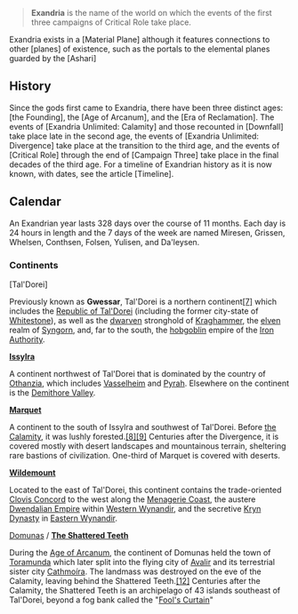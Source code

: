 > **Exandria** is the name of the world on which the events of the first three campaigns of Critical Role take place.

Exandria exists in a [Material Plane] although it features connections to other [planes] of existence, such as the portals to the elemental planes guarded by the [Ashari]

## **History**

Since the gods first came to Exandria, there have been three distinct ages: [the Founding], the [Age of Arcanum], and the [Era of Reclamation]. The events of [Exandria Unlimited: Calamity] and those recounted in [Downfall] take place late in the second age, the events of [Exandria Unlimited: Divergence] take place at the transition to the third age, and the events of [Critical Role] through the end of [Campaign Three] take place in the final decades of the third age. For a timeline of Exandrian history as it is now known, with dates, see the article [Timeline].

## **Calendar**

An Exandrian year lasts 328 days over the course of 11 months. Each day is 24 hours in length and the 7 days of the week are named Miresen, Grissen, Whelsen, Conthsen, Folsen, Yulisen, and Da'leysen.

### **Continents**

[Tal'Dorei]

Previously known as **Gwessar**, Tal'Dorei is a northern continent[[7]](https://criticalrole.fandom.com/wiki/Exandria#cite_note-8) which includes the [Republic of Tal'Dorei](https://criticalrole.fandom.com/wiki/Republic_of_Tal%27Dorei "Republic of Tal'Dorei") (including the former city-state of [Whitestone](https://criticalrole.fandom.com/wiki/Whitestone "Whitestone")), as well as the [dwarven](https://criticalrole.fandom.com/wiki/Dwarven "Dwarven") stronghold of [Kraghammer](https://criticalrole.fandom.com/wiki/Kraghammer "Kraghammer"), the [elven](https://criticalrole.fandom.com/wiki/Elven "Elven") realm of [Syngorn](https://criticalrole.fandom.com/wiki/Syngorn "Syngorn"), and, far to the south, the [hobgoblin](https://criticalrole.fandom.com/wiki/Hobgoblin "Hobgoblin") empire of the [Iron Authority](https://criticalrole.fandom.com/wiki/Iron_Authority "Iron Authority").

**[Issylra](https://criticalrole.fandom.com/wiki/Issylra "Issylra")**

A continent northwest of Tal'Dorei that is dominated by the country of [Othanzia](https://criticalrole.fandom.com/wiki/Othanzia "Othanzia"), which includes [Vasselheim](https://criticalrole.fandom.com/wiki/Vasselheim "Vasselheim") and [Pyrah](https://criticalrole.fandom.com/wiki/Pyrah "Pyrah"). Elsewhere on the continent is the [Demithore Valley](https://criticalrole.fandom.com/wiki/Demithore_Valley "Demithore Valley").

**[Marquet](https://criticalrole.fandom.com/wiki/Marquet "Marquet")**

A continent to the south of Issylra and southwest of Tal'Dorei. Before [the Calamity](https://criticalrole.fandom.com/wiki/The_Calamity "The Calamity"), it was lushly forested.[[8]](https://criticalrole.fandom.com/wiki/Exandria#cite_note-Explorer-s_Guide_to_Wildemount-159-----9)[[9]](https://criticalrole.fandom.com/wiki/Exandria#cite_note-10) Centuries after the Divergence, it is covered mostly with desert landscapes and mountainous terrain, sheltering rare bastions of civilization. One-third of Marquet is covered with deserts.

**[Wildemount](https://criticalrole.fandom.com/wiki/Wildemount "Wildemount")**

Located to the east of Tal'Dorei, this continent contains the trade-oriented [Clovis Concord](https://criticalrole.fandom.com/wiki/Clovis_Concord "Clovis Concord") to the west along the [Menagerie Coast](https://criticalrole.fandom.com/wiki/Menagerie_Coast "Menagerie Coast"), the austere [Dwendalian Empire](https://criticalrole.fandom.com/wiki/Dwendalian_Empire "Dwendalian Empire") within [Western Wynandir](https://criticalrole.fandom.com/wiki/Wynandir "Wynandir"), and the secretive [Kryn Dynasty](https://criticalrole.fandom.com/wiki/Kryn_Dynasty "Kryn Dynasty") in [Eastern Wynandir](https://criticalrole.fandom.com/wiki/Wynandir "Wynandir").

[Domunas](https://criticalrole.fandom.com/wiki/Domunas "Domunas") / **[The Shattered Teeth](https://criticalrole.fandom.com/wiki/Shattered_Teeth "Shattered Teeth")**

During the [Age of Arcanum](https://criticalrole.fandom.com/wiki/Age_of_Arcanum "Age of Arcanum"), the continent of Domunas held the town of [Toramunda](https://criticalrole.fandom.com/wiki/Toramunda "Toramunda") which later split into the flying city of [Avalir](https://criticalrole.fandom.com/wiki/Avalir "Avalir") and its terrestrial sister city [Cathmoíra](https://criticalrole.fandom.com/wiki/Cathmo%C3%ADra "Cathmoíra"). The landmass was destroyed on the eve of the Calamity, leaving behind the Shattered Teeth.[[12]](https://criticalrole.fandom.com/wiki/Exandria#cite_note-13) Centuries after the Calamity, the Shattered Teeth is an archipelago of 43 islands southeast of Tal'Dorei, beyond a fog bank called the "[Fool's Curtain](https://criticalrole.fandom.com/wiki/Fool%27s_Curtain "Fool's Curtain")"